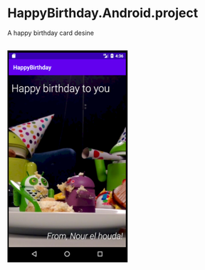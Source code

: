 # HappyBirthday.Android.project
<div>
<p>A happy birthday card desine</p>
</div>
<br/>
<div>
<img src="https://github.com/noursun/HappyBirthday.Android.project/blob/master/happyBithday.PNG"/>
</div>
